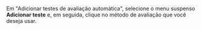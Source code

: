 Em "Adicionar testes de avaliação automática", selecione o menu suspenso **Adicionar teste** e, em seguida, clique no método de avaliação que você deseja usar.

